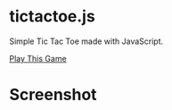 # tictactoe.js
Simple Tic Tac Toe made with JavaScript.

[Play This Game](https://d33kshant.github.io/tictactoe.js/)

# Screenshot
